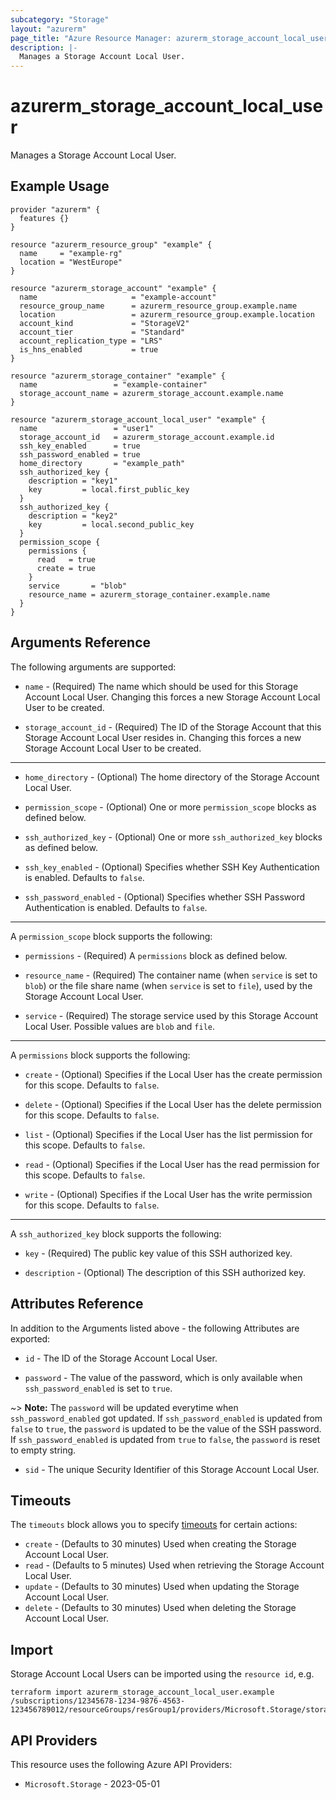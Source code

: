 ```yaml
---
subcategory: "Storage"
layout: "azurerm"
page_title: "Azure Resource Manager: azurerm_storage_account_local_user"
description: |-
  Manages a Storage Account Local User.
---
```


# azurerm_storage_account_local_user

Manages a Storage Account Local User.

## Example Usage

```hcl
provider "azurerm" {
  features {}
}

resource "azurerm_resource_group" "example" {
  name     = "example-rg"
  location = "WestEurope"
}

resource "azurerm_storage_account" "example" {
  name                     = "example-account"
  resource_group_name      = azurerm_resource_group.example.name
  location                 = azurerm_resource_group.example.location
  account_kind             = "StorageV2"
  account_tier             = "Standard"
  account_replication_type = "LRS"
  is_hns_enabled           = true
}

resource "azurerm_storage_container" "example" {
  name                 = "example-container"
  storage_account_name = azurerm_storage_account.example.name
}

resource "azurerm_storage_account_local_user" "example" {
  name                 = "user1"
  storage_account_id   = azurerm_storage_account.example.id
  ssh_key_enabled      = true
  ssh_password_enabled = true
  home_directory       = "example_path"
  ssh_authorized_key {
    description = "key1"
    key         = local.first_public_key
  }
  ssh_authorized_key {
    description = "key2"
    key         = local.second_public_key
  }
  permission_scope {
    permissions {
      read   = true
      create = true
    }
    service       = "blob"
    resource_name = azurerm_storage_container.example.name
  }
}
```

## Arguments Reference

The following arguments are supported:

* `name` - (Required) The name which should be used for this Storage Account Local User. Changing this forces a new Storage Account Local User to be created.

* `storage_account_id` - (Required) The ID of the Storage Account that this Storage Account Local User resides in. Changing this forces a new Storage Account Local User to be created.

---

* `home_directory` - (Optional) The home directory of the Storage Account Local User.

* `permission_scope` - (Optional) One or more `permission_scope` blocks as defined below.

* `ssh_authorized_key` - (Optional) One or more `ssh_authorized_key` blocks as defined below.

* `ssh_key_enabled` - (Optional) Specifies whether SSH Key Authentication is enabled. Defaults to `false`.

* `ssh_password_enabled` - (Optional) Specifies whether SSH Password Authentication is enabled. Defaults to `false`.

---

A `permission_scope` block supports the following:

* `permissions` - (Required) A `permissions` block as defined below.

* `resource_name` - (Required) The container name (when `service` is set to `blob`) or the file share name (when `service` is set to `file`), used by the Storage Account Local User.

* `service` - (Required) The storage service used by this Storage Account Local User. Possible values are `blob` and `file`.

---

A `permissions` block supports the following:

* `create` - (Optional) Specifies if the Local User has the create permission for this scope. Defaults to `false`.

* `delete` - (Optional) Specifies if the Local User has the delete permission for this scope. Defaults to `false`.

* `list` - (Optional) Specifies if the Local User has the list permission for this scope. Defaults to `false`.

* `read` - (Optional) Specifies if the Local User has the read permission for this scope. Defaults to `false`.

* `write` - (Optional) Specifies if the Local User has the write permission for this scope. Defaults to `false`.

---

A `ssh_authorized_key` block supports the following:

* `key` - (Required) The public key value of this SSH authorized key.

* `description` - (Optional) The description of this SSH authorized key.

## Attributes Reference

In addition to the Arguments listed above - the following Attributes are exported: 

* `id` - The ID of the Storage Account Local User.

* `password` - The value of the password, which is only available when `ssh_password_enabled` is set to `true`.

~> **Note:** The `password` will be updated everytime when `ssh_password_enabled` got updated. If `ssh_password_enabled` is updated from `false` to `true`, the `password` is updated to be the value of the SSH password. If `ssh_password_enabled` is updated from `true` to `false`, the `password` is reset to empty string.

* `sid` - The unique Security Identifier of this Storage Account Local User.

## Timeouts

The `timeouts` block allows you to specify [timeouts](https://developer.hashicorp.com/terraform/language/resources/configure#define-operation-timeouts) for certain actions:

* `create` - (Defaults to 30 minutes) Used when creating the Storage Account Local User.
* `read` - (Defaults to 5 minutes) Used when retrieving the Storage Account Local User.
* `update` - (Defaults to 30 minutes) Used when updating the Storage Account Local User.
* `delete` - (Defaults to 30 minutes) Used when deleting the Storage Account Local User.

## Import

Storage Account Local Users can be imported using the `resource id`, e.g.

```shell
terraform import azurerm_storage_account_local_user.example /subscriptions/12345678-1234-9876-4563-123456789012/resourceGroups/resGroup1/providers/Microsoft.Storage/storageAccounts/storageAccount1/localUsers/user1
```

## API Providers
<!-- This section is generated, changes will be overwritten -->
This resource uses the following Azure API Providers:

* `Microsoft.Storage` - 2023-05-01
